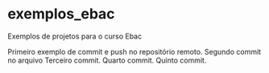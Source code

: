 
# exemplos_ebac
Exemplos de projetos para o curso Ebac

Primeiro exemplo de commit e push no repositório remoto.
Segundo commit no arquivo
Terceiro commit.
Quarto commit.
Quinto commit.


